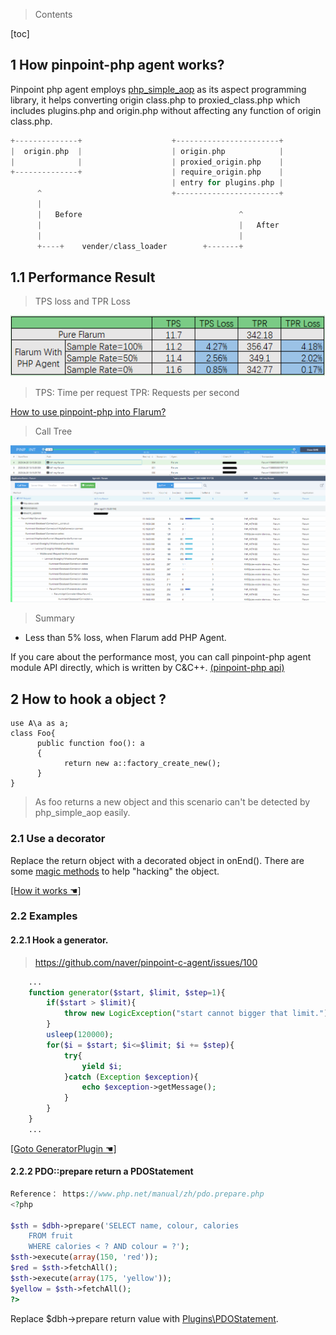 ﻿
> Contents

[toc]

## 1 How pinpoint-php agent works?

Pinpoint php agent employs [php_simple_aop](https://github.com/eeliu/php_simple_aop) as its aspect programming library, it helps converting origin class.php to proxied_class.php which includes plugins.php and origin.php without affecting any function of origin class.php.

``` php
+--------------+                    +-----------------------+
|  origin.php  |                    | origin.php            |
|              |                    | proxied_origin.php    |
+--------------+                    | require_origin.php    |
                                    | entry for plugins.php |
      ^                             +-----------------------+
      |
      |   Before                                   ^
      |                                            |   After
      |                                            |
      +----+    vender/class_loader        +-------+

```

## 1.1 Performance Result

> TPS loss and TPR Loss

![FlarumPerformanceTest](../images/FlarumPerformanceTest.png)

> TPS: Time per request 
> TPR: Requests per second

[How to use pinpoint-php into Flarum?](../../PHP/pinpoint_php_example/demo/Flarum-demo/Reademe.md)

>  Call Tree

![CallTree](../images/Flarum-callstack.png)

> Summary
* Less than 5% loss, when Flarum add PHP Agent.

If you care about the performance most, you can call pinpoint-php agent module API directly, which is written by C&C++. [(pinpoint-php api)](../../PHP/pinpoint_php_ext/pinpoint_php_api.php)

## 2 How to hook a object ?

```
use A\a as a;
class Foo{
      public function foo(): a
      {
            return new a::factory_create_new();
      }
}

```

> As foo returns a new object and this scenario can't be detected by php_simple_aop easily.

### 2.1 Use a decorator

Replace the return object with a decorated object in onEnd(). There are some [magic methods](https://www.php.net/manual/en/language.oop5.magic.php) to help "hacking" the object.

[ [How it works ☚]](../../PHP/pinpoint_php_example/Plugins/InstancePlugins.php)


### 2.2 Examples

#### 2.2.1 Hook a generator.

> https://github.com/naver/pinpoint-c-agent/issues/100

``` php
    ...
    function generator($start, $limit, $step=1){
        if($start > $limit){
            throw new LogicException("start cannot bigger that limit.");
        }
        usleep(120000);
        for($i = $start; $i<=$limit; $i += $step){
            try{
                yield $i;
            }catch (Exception $exception){
                echo $exception->getMessage();
            }
        }
    }
    ...
```
[ [Goto GeneratorPlugin ☚] ](../../PHP/pinpoint_php_example/Plugins/GeneratorPlugin.php)

#### 2.2.2 PDO::prepare return a PDOStatement

``` php
Reference： https://www.php.net/manual/zh/pdo.prepare.php
<?php

$sth = $dbh->prepare('SELECT name, colour, calories
    FROM fruit
    WHERE calories < ? AND colour = ?');
$sth->execute(array(150, 'red'));
$red = $sth->fetchAll();
$sth->execute(array(175, 'yellow'));
$yellow = $sth->fetchAll();
?>

```

Replace $dbh->prepare return value with [Plugins\PDOStatement](../../PHP/pinpoint_php_example/Plugins/PDOStatement.php).

